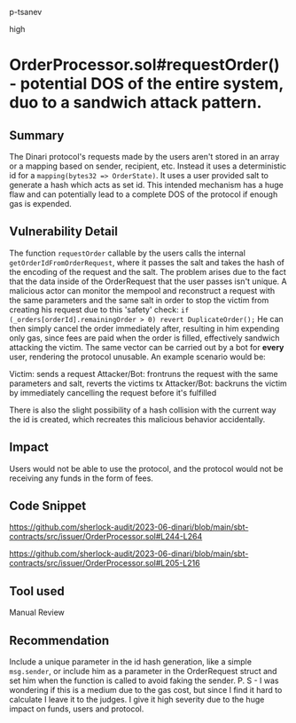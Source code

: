 p-tsanev

high

# OrderProcessor.sol#requestOrder() - potential DOS of the entire system, duo to a sandwich attack pattern.

## Summary
The Dinari protocol's requests made by the users aren't stored in an array or a mapping based on sender, recipient, etc. Instead it uses a deterministic id for a ``mapping(bytes32 => OrderState)``. It uses a user provided salt to generate a hash which acts as set id. This intended mechanism has a huge flaw and can potentially lead to a complete DOS of the protocol if enough gas is expended.

## Vulnerability Detail
The function ``requestOrder`` callable by the users calls the internal ``getOrderIdFromOrderRequest``, where it passes the salt and takes the hash of the encoding of the request and the salt. The problem arises due to the fact that the data inside of the OrderRequest that the user passes isn't unique. 
A malicious actor can monitor the mempool and reconstruct a request with the same parameters and the same salt in order to stop the victim from creating his request due to this 'safety' check:
``if (_orders[orderId].remainingOrder > 0) revert DuplicateOrder();``
He can then simply cancel the order immediately after, resulting in him expending only gas, since fees are paid when the order is filled, effectively sandwich attacking the victim. The same vector can be carried out by a bot for **every** user, rendering the protocol unusable. An example scenario would be:

Victim: sends a request
Attacker/Bot: frontruns the request with the same parameters and salt, reverts the victims tx
Attacker/Bot: backruns the victim by immediately cancelling the request before it's fulfilled

There is also the slight possibility of a hash collision with the current way the id is created, which recreates this malicious behavior accidentally.

## Impact
Users would not be able to use the protocol, and the protocol would not be receiving any funds in the form of fees.

## Code Snippet
https://github.com/sherlock-audit/2023-06-dinari/blob/main/sbt-contracts/src/issuer/OrderProcessor.sol#L244-L264

https://github.com/sherlock-audit/2023-06-dinari/blob/main/sbt-contracts/src/issuer/OrderProcessor.sol#L205-L216

## Tool used

Manual Review

## Recommendation
Include a unique parameter in the id hash generation, like a simple ``msg.sender``, or include him as a parameter in the OrderRequest struct and set him when the function is called to avoid faking the sender.
P. S - I was wondering if this is a medium due to the gas cost, but since I find it hard to calculate I leave it to the judges. I give it high severity due to the huge impact on funds, users and protocol. 